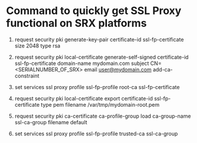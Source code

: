 # Command to quickly get SSL Proxy functional on SRX platforms

1) request security pki generate-key-pair certificate-id ssl-fp-certificate size 2048 type rsa

2) request security pki local-certificate generate-self-signed certificate-id ssl-fp-certificate domain-name mydomain.com subject CN=<SERIALNUMBER_OF_SRX> email user@mydomain.com add-ca-constraint

3) set services ssl proxy profile ssl-fp-profile root-ca ssl-fp-certificate

4) request security pki local-certificate export certificate-id ssl-fp-certificate type pem filename /var/tmp/mydomain-root.pem

5) request security pki ca-certificate ca-profile-group load ca-group-name ssl-ca-group filename default

6) set services ssl proxy profile ssl-fp-profile trusted-ca ssl-ca-group
